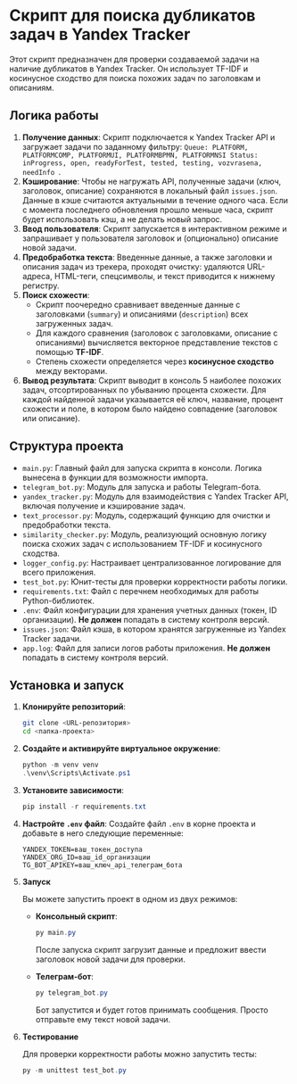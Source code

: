 # Скрипт для поиска дубликатов задач в Yandex Tracker

Этот скрипт предназначен для проверки создаваемой задачи на наличие дубликатов в Yandex Tracker. Он использует TF-IDF и косинусное сходство для поиска похожих задач по заголовкам и описаниям.

## Логика работы

1.  **Получение данных**: 
Скрипт подключается к Yandex Tracker API и загружает задачи по заданному фильтру: `Queue: PLATFORM, PLATFORMCOMP, PLATFORMUI, PLATFORMBPMN, PLATFORMNSI Status: inProgress, open, readyForTest, tested, testing, vozvrasena, needInfo `.
2.  **Кэширование**: Чтобы не нагружать API, полученные задачи (ключ, заголовок, описание) сохраняются в локальный файл `issues.json`. Данные в кэше считаются актуальными в течение одного часа. Если с момента последнего обновления прошло меньше часа, скрипт будет использовать кэш, а не делать новый запрос.
3.  **Ввод пользователя**: Скрипт запускается в интерактивном режиме и запрашивает у пользователя заголовок и (опционально) описание новой задачи.
4.  **Предобработка текста**: Введенные данные, а также заголовки и описания задач из трекера, проходят очистку: удаляются URL-адреса, HTML-теги, спецсимволы, и текст приводится к нижнему регистру.
5.  **Поиск схожести**:
    *   Скрипт поочередно сравнивает введенные данные с заголовками (`summary`) и описаниями (`description`) всех загруженных задач.
    *   Для каждого сравнения (заголовок с заголовками, описание с описаниями) вычисляется векторное представление текстов с помощью **TF-IDF**.
    *   Степень схожести определяется через **косинусное сходство** между векторами.
6.  **Вывод результата**: Скрипт выводит в консоль 5 наиболее похожих задач, отсортированных по убыванию процента схожести. Для каждой найденной задачи указывается её ключ, название, процент схожести и поле, в котором было найдено совпадение (заголовок или описание).

## Структура проекта

*   `main.py`: Главный файл для запуска скрипта в консоли. Логика вынесена в функции для возможности импорта.
*   `telegram_bot.py`: Модуль для запуска и работы Telegram-бота.
*   `yandex_tracker.py`: Модуль для взаимодействия с Yandex Tracker API, включая получение и кэширование задач.
*   `text_processor.py`: Модуль, содержащий функцию для очистки и предобработки текста.
*   `similarity_checker.py`: Модуль, реализующий основную логику поиска схожих задач с использованием TF-IDF и косинусного сходства.
*   `logger_config.py`: Настраивает централизованное логирование для всего приложения.
*   `test_bot.py`: Юнит-тесты для проверки корректности работы логики.
*   `requirements.txt`: Файл с перечнем необходимых для работы Python-библиотек.
*   `.env`: Файл конфигурации для хранения учетных данных (токен, ID организации). **Не должен** попадать в систему контроля версий.
*   `issues.json`: Файл кэша, в котором хранятся загруженные из Yandex Tracker задачи.
*   `app.log`: Файл для записи логов работы приложения. **Не должен** попадать в систему контроля версий.

## Установка и запуск

1.  **Клонируйте репозиторий**:
    ```bash
    git clone <URL-репозитория>
    cd <папка-проекта>
    ```

2.  **Создайте и активируйте виртуальное окружение**:
    ```powershell
    python -m venv venv
    .\venv\Scripts\Activate.ps1
    ```

3.  **Установите зависимости**:
    ```powershell
    pip install -r requirements.txt
    ```

4.  **Настройте `.env` файл**:
    Создайте файл `.env` в корне проекта и добавьте в него следующие переменные:
    ```
    YANDEX_TOKEN=ваш_токен_доступа
    YANDEX_ORG_ID=ваш_id_организации
    TG_BOT_APIKEY=ваш_ключ_api_телеграм_бота
    ```

5.  **Запуск**

    Вы можете запустить проект в одном из двух режимов:

    *   **Консольный скрипт**:
        ```powershell
        py main.py
        ```
        После запуска скрипт загрузит данные и предложит ввести заголовок новой задачи для проверки.

    *   **Телеграм-бот**:
        ```powershell
        py telegram_bot.py
        ```
        Бот запустится и будет готов принимать сообщения. Просто отправьте ему текст новой задачи.

6.  **Тестирование**

    Для проверки корректности работы можно запустить тесты:
    ```powershell
    py -m unittest test_bot.py
    ```